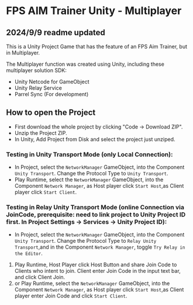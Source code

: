 # FPS AIM Trainer Unity - Multiplayer
## 2024/9/9 readme updated
This is a Unity Project Game that has the feature of an FPS Aim Trainer, but in Multiplayer.

The Multiplayer function was created using Unity, including these multiplayer solution SDK:
- Unity Netcode for GameObject
- Unity Relay Service
- Parrel Sync (For development)

## How to open the Project
- First download the whole project by clicking "Code -> Download ZIP".
- Unzip the Project ZIP.
- In Unity, Add Project from Disk and select the project just unziped.

### Testing in Unity Transport Mode (only Local Connection):
- In Project, select the `NetworkManager` GameObject, into the Component `Unity Transport`. Change the Protocol Type to `Unity Transport`.
- Play Runtime, select the `NetworkManager` GameObject, into the Component `Network Manager`, as Host player click `Start Host`,as Client player click `Start Client`.

### Testing in Relay Unity Transport Mode (online Connection via JoinCode, prerequisite: need to link project to Unity Project ID first. In Project Settings -> Services -> Unity Project ID):
- In Project, select the `NetworkManager` GameObject, into the Component `Unity Transport`. Change the Protocol Type to `Relay Unity Transport`,and in the Component `Network Manager`, toggle `Try Relay in the Editor`.
1. Play Runtime, Host Player click Host Button and share Join Code to Clients who intent to join. Client enter Join Code in the input text bar, and click Client Join.
2. or Play Runtime, select the `NetworkManager` GameObject, into the Component `Network Manager`, as Host player click `Start Host`,as Client player enter Join Code and click `Start Client`.

